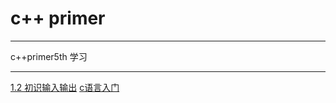 
# c++ primer
***
c++primer5th 学习
***
[1.2 初识输入输出]()
[c语言入门](https://mp.weixin.qq.com/s/JgxmKoXsuiReD_21nd1Pdw)

